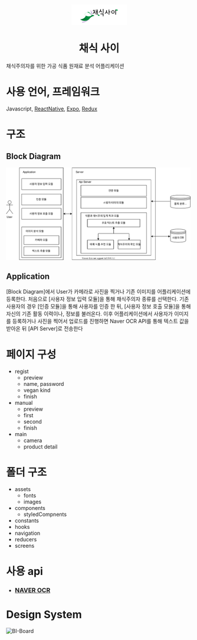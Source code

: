 <p align="center">
  <img width="150" src="./logo.svg" alt="logo"></p>
</p>

<h1 align="center">채식 사이</h1>

<div align="left">

채식주의자를 위한 가공 식품 원재료 분석
어플리케이션

</div>

# 사용 언어, 프레임워크
Javascript, [ReactNative](https://github.com/facebook/react-native), [Expo](https://github.com/expo/expo), [Redux](https://github.com/reduxjs/redux)

# 구조

## Block Diagram
<p align="left">
  <img width="500" src="./BlockDiagram.svg" alt="block-diagram-logo">
</p>

## Application
[Block Diagram]에서 User가 카메라로 사진을 찍거나 기존 이미지를 어플리케이션에 등록한다. 처음으로 [사용자 정보 입력 모듈]을 통해 채식주의자 종류를 선택한다. 기존 사용자의 경우 [인증 모듈]을 통해 사용자를 인증 한 뒤, [사용자 정보 호출 모듈]을 통해 자신의 기존 활동 이력이나, 정보를 불러온다. 이후 어플리케이션에서 사용자가 이미지를 등록하거나 사진을 찍어서 업로드를 진행하면 Naver OCR API를 통해 텍스트 값을 받아온 뒤 [API Server]로 전송한다

# 페이지 구성
- regist
    - preview
    - name, password
    - vegan kind
    - finish
- manual
    - preview
    - first
    - second
    - finish
- main
    - camera
    - product detail

# 폴더 구조
- assets
    - fonts
    - images
- components
    - styledCompnents
- constants
- hooks
- navigation
- reducers
- screens

# 사용 api

- ### [NAVER OCR](https://www.ncloud.com/product/aiService/ocr)

# Design System
![BI-Board](https://user-images.githubusercontent.com/28812629/103453178-82919700-4d1a-11eb-9129-08a530fd3da6.png)
